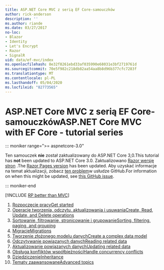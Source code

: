 ```yaml
---
title: ASP.NET Core MVC z serią EF Core-samouczków
author: rick-anderson
description: ''
ms.author: riande
ms.date: 03/27/2017
no-loc:
- Blazor
- Identity
- Let's Encrypt
- Razor
- SignalR
uid: data/ef-mvc/index
ms.openlocfilehash: 8e32f8261ebd33af035990e68031e3bf2719761d
ms.sourcegitcommit: 70e5f982c218db82aa54aa8b8d96b377cfc7283f
ms.translationtype: MT
ms.contentlocale: pl-PL
ms.lasthandoff: 05/04/2020
ms.locfileid: "82773565"
---
```

# <a name="aspnet-core-mvc-with-ef-core---tutorial-series"></a><span data-ttu-id="3cd5d-102">ASP.NET Core MVC z serią EF Core-samouczków</span><span class="sxs-lookup"><span data-stu-id="3cd5d-102">ASP.NET Core MVC with EF Core - tutorial series</span></span>

::: moniker range=">= aspnetcore-3.0"

<span data-ttu-id="3cd5d-103">Ten samouczek **nie** został zaktualizowany do ASP.NET Core 3,0.</span><span class="sxs-lookup"><span data-stu-id="3cd5d-103">This tutorial has **not** been updated to ASP.NET Core 3.0.</span></span> <span data-ttu-id="3cd5d-104">Zaktualizowano [ Razor wersję stron](xref:data/ef-rp/intro) .</span><span class="sxs-lookup"><span data-stu-id="3cd5d-104">The [Razor Pages version](xref:data/ef-rp/intro) has been updated.</span></span> <span data-ttu-id="3cd5d-105">Aby uzyskać informacje na temat aktualizacji, zobacz [ten problem](https://github.com/dotnet/AspNetCore.Docs/issues/13920)w usłudze GitHub.</span><span class="sxs-lookup"><span data-stu-id="3cd5d-105">For information on when this might be updated, see [this GitHub issue](https://github.com/dotnet/AspNetCore.Docs/issues/13920).</span></span>

::: moniker-end

[!INCLUDE [RP better than MVC](../../includes/RP-EF/rp-over-mvc.md)]

1. [<span data-ttu-id="3cd5d-106">Rozpoczęcie pracy</span><span class="sxs-lookup"><span data-stu-id="3cd5d-106">Get started</span></span>](xref:data/ef-mvc/intro)
1. [<span data-ttu-id="3cd5d-107">Operacje tworzenia, odczytu, aktualizowania i usuwania</span><span class="sxs-lookup"><span data-stu-id="3cd5d-107">Create, Read, Update, and Delete operations</span></span>](xref:data/ef-mvc/crud)
1. [<span data-ttu-id="3cd5d-108">Sortowanie, filtrowanie, stronicowanie i grupowanie</span><span class="sxs-lookup"><span data-stu-id="3cd5d-108">Sorting, filtering, paging, and grouping</span></span>](xref:data/ef-mvc/sort-filter-page)
1. [<span data-ttu-id="3cd5d-109">Migracje</span><span class="sxs-lookup"><span data-stu-id="3cd5d-109">Migrations</span></span>](xref:data/ef-mvc/migrations)
1. [<span data-ttu-id="3cd5d-110">Tworzenie złożonego modelu danych</span><span class="sxs-lookup"><span data-stu-id="3cd5d-110">Create a complex data model</span></span>](xref:data/ef-mvc/complex-data-model)
1. [<span data-ttu-id="3cd5d-111">Odczytywanie powiązanych danych</span><span class="sxs-lookup"><span data-stu-id="3cd5d-111">Reading related data</span></span>](xref:data/ef-mvc/read-related-data)
1. [<span data-ttu-id="3cd5d-112">Aktualizowanie powiązanych danych</span><span class="sxs-lookup"><span data-stu-id="3cd5d-112">Updating related data</span></span>](xref:data/ef-mvc/update-related-data)
1. [<span data-ttu-id="3cd5d-113">Obsługa konfliktów współbieżności</span><span class="sxs-lookup"><span data-stu-id="3cd5d-113">Handle concurrency conflicts</span></span>](xref:data/ef-mvc/concurrency)
1. [<span data-ttu-id="3cd5d-114">Dziedziczenie</span><span class="sxs-lookup"><span data-stu-id="3cd5d-114">Inheritance</span></span>](xref:data/ef-mvc/inheritance)
1. [<span data-ttu-id="3cd5d-115">Tematy zaawansowane</span><span class="sxs-lookup"><span data-stu-id="3cd5d-115">Advanced topics</span></span>](xref:data/ef-mvc/advanced)

